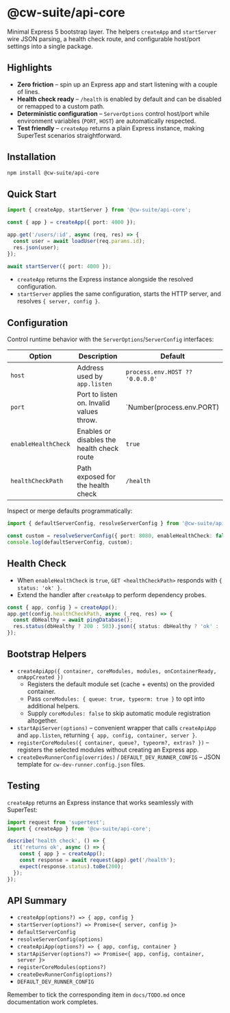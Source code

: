 # @cw-suite/api-core

Minimal Express 5 bootstrap layer. The helpers `createApp` and `startServer` wire JSON parsing, a health check route, and configurable host/port settings into a single package.

## Highlights
- **Zero friction** – spin up an Express app and start listening with a couple of lines.
- **Health check ready** – `/health` is enabled by default and can be disabled or remapped to a custom path.
- **Deterministic configuration** – `ServerOptions` control host/port while environment variables (`PORT`, `HOST`) are automatically respected.
- **Test friendly** – `createApp` returns a plain Express instance, making SuperTest scenarios straightforward.

## Installation

```bash
npm install @cw-suite/api-core
```

## Quick Start

```ts
import { createApp, startServer } from '@cw-suite/api-core';

const { app } = createApp({ port: 4000 });

app.get('/users/:id', async (req, res) => {
  const user = await loadUser(req.params.id);
  res.json(user);
});

await startServer({ port: 4000 });
```

- `createApp` returns the Express instance alongside the resolved configuration.
- `startServer` applies the same configuration, starts the HTTP server, and resolves `{ server, config }`.

## Configuration
Control runtime behavior with the `ServerOptions`/`ServerConfig` interfaces:

| Option | Description | Default |
| --- | --- | --- |
| `host` | Address used by `app.listen` | `process.env.HOST ?? '0.0.0.0'` |
| `port` | Port to listen on. Invalid values throw. | `Number(process.env.PORT) || 3000` |
| `enableHealthCheck` | Enables or disables the health check route | `true` |
| `healthCheckPath` | Path exposed for the health check | `/health` |

Inspect or merge defaults programmatically:

```ts
import { defaultServerConfig, resolveServerConfig } from '@cw-suite/api-core';

const custom = resolveServerConfig({ port: 8080, enableHealthCheck: false });
console.log(defaultServerConfig, custom);
```

## Health Check
- When `enableHealthCheck` is `true`, `GET <healthCheckPath>` responds with `{ status: 'ok' }`.
- Extend the handler after `createApp` to perform dependency probes.

```ts
const { app, config } = createApp();
app.get(config.healthCheckPath, async (_req, res) => {
  const dbHealthy = await pingDatabase();
  res.status(dbHealthy ? 200 : 503).json({ status: dbHealthy ? 'ok' : 'degraded' });
});
```

## Bootstrap Helpers
- `createApiApp({ container, coreModules, modules, onContainerReady, onAppCreated })`
  - Registers the default module set (cache + events) on the provided container.
  - Pass `coreModules: { queue: true, typeorm: true }` to opt into additional helpers.
  - Supply `coreModules: false` to skip automatic module registration altogether.
- `startApiServer(options)` – convenient wrapper that calls `createApiApp` and `app.listen`, returning `{ app, config, container, server }`.
- `registerCoreModules({ container, queue?, typeorm?, extras? })` – registers the selected modules without creating an Express app.
- `createDevRunnerConfig(overrides)` / `DEFAULT_DEV_RUNNER_CONFIG` – JSON template for `cw-dev-runner.config.json` files.

## Testing
`createApp` returns an Express instance that works seamlessly with SuperTest:

```ts
import request from 'supertest';
import { createApp } from '@cw-suite/api-core';

describe('health check', () => {
  it('returns ok', async () => {
    const { app } = createApp();
    const response = await request(app).get('/health');
    expect(response.status).toBe(200);
  });
});
```

## API Summary
- `createApp(options?) => { app, config }`
- `startServer(options?) => Promise<{ server, config }>`
- `defaultServerConfig`
- `resolveServerConfig(options)`
- `createApiApp(options?) => { app, config, container }`
- `startApiServer(options?) => Promise<{ app, config, container, server }>`
- `registerCoreModules(options?)`
- `createDevRunnerConfig(options?)`
- `DEFAULT_DEV_RUNNER_CONFIG`

Remember to tick the corresponding item in `docs/TODO.md` once documentation work completes.
